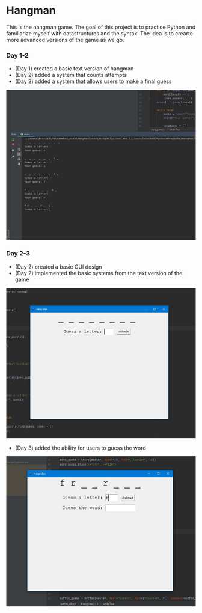 # Hangman
This is the hangman game. The goal of this project is to practice Python and familiarize myself with datastructures and the syntax. The idea is to crearte more advanced versions of the game as we go. 

### Day 1-2
- (Day 1) created a basic text version of hangman
- (Day 2) added a system that counts attempts
- (Day 2) added a system that allows users to make a final guess
<p><img src="day1.JPG" width="600" height="400"></p>

### Day 2-3
- (Day 2) created a basic GUI design
- (Day 2) implemented the basic systems from the text version of the game
<p><img src="guigame.JPG" width="600" height="400"></p>

- (Day 3) added the ability for users to guess the word
<p><img src="guipic2.JPG" width="600" height="400"></p> 
